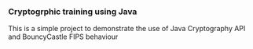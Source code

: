 ### Cryptogrphic training using Java

This is a simple project to demonstrate the use of Java Cryptography API and BouncyCastle FIPS behaviour
